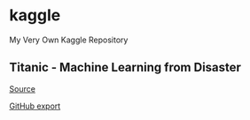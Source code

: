 # kaggle

My Very Own Kaggle Repository

## Titanic - Machine Learning from Disaster

[Source](https://colab.research.google.com/drive/1VGItFXh56i36zmfA5r4hmJ2xMh5Q8ZBo?usp=drive_link)

[GitHub export](https://colab.research.google.com/github/edcote/kaggle/blob/main/Titantic_Machine_Learning_from_Disaster.ipynb)

